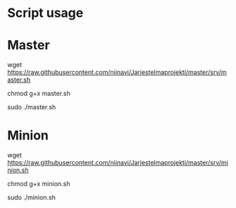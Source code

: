 # Script usage

# Master

wget https://raw.githubusercontent.com/niinavi/Jarjestelmaprojekti/master/srv/master.sh

chmod g+x master.sh

sudo ./master.sh

# Minion

wget https://raw.githubusercontent.com/niinavi/Jarjestelmaprojekti/master/srv/minion.sh

chmod g+x minion.sh

sudo ./minion.sh

